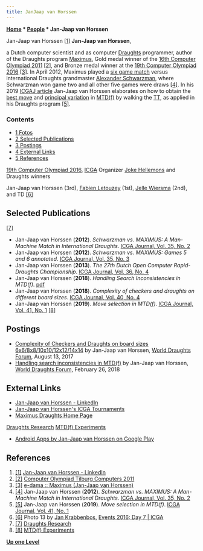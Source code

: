 ```yaml
---
title: JanJaap van Horssen
---
```

**[Home](Home "Home") \* [People](People "People") \* Jan-Jaap van Horssen**



 [](https://nl.linkedin.com/in/jan-jaap-van-horssen-86902126/nl-nl) Jan-Jaap van Horssen <a id="cite-note-1" href="#cite-ref-1">[1]</a> 
**Jan-Jaap van Horssen**,  

a Dutch computer scientist and as computer [Draughts](Draughts "Draughts") programmer, author of the Draughts program [Maximus](https://www.game-ai-forum.org/icga-tournaments/program.php?id=732), Gold medal winner of the [16th Computer Olympiad 2011](6th_Computer_Olympiad#Draughts "6th Computer Olympiad") <a id="cite-note-2" href="#cite-ref-2">[2]</a>, and Bronze medal winner at the [19th Computer Olympiad 2016](19th_Computer_Olympiad#Draughts "19th Computer Olympiad") <a id="cite-note-3" href="#cite-ref-3">[3]</a>. 
In April 2012, Maximus played a [six game match](https://en.wikipedia.org/wiki/International_draughts#Schwarzman_beat_Maximus_.282012.29) versus international Draughts grandmaster [Alexander Schwarzman](https://en.wikipedia.org/wiki/Alexander_Schwarzman), where Schwarzman won game two and all other five games were draws 
<a id="cite-note-4" href="#cite-ref-4">[4]</a>. 
In his 2019 [ICGAJ article](ICGA_Journal#41_1 "ICGA Journal") Jan-Jaap van Horssen elaborates on how to obtain the [best move](Best_Move "Best Move") and [principal variation](Principal_Variation "Principal Variation") in [MTD(f)](MTD(f) "MTD(f)") by walking the [TT](Transposition_Table "Transposition Table"), as applied in his Draughts program <a id="cite-note-5" href="#cite-ref-5">[5]</a>.



### Contents


* [1 Fotos](#fotos)
* [2 Selected Publications](#selected-publications)
* [3 Postings](#postings)
* [4 External Links](#external-links)
* [5 References](#references)






 [](http://icga.org/?page_id=1930) 
[19th Computer Olympiad 2016](19th_Computer_Olympiad#Draughts "19th Computer Olympiad"), [ICGA](ICGA "ICGA") Organizer [Joke Hellemons](Johanna_Hellemons "Johanna Hellemons") and Draughts winners  

Jan-Jaap van Horssen (3rd), [Fabien Letouzey](Fabien_Letouzey "Fabien Letouzey") (1st), [Jelle Wiersma](index.php?title=Jelle_Wiersma&action=edit&redlink=1 "Jelle Wiersma (page does not exist)") (2nd), and TD <a id="cite-note-6" href="#cite-ref-6">[6]</a>



## Selected Publications


<a id="cite-note-7" href="#cite-ref-7">[7]</a>



* Jan-Jaap van Horssen (**2012**). *Schwarzman vs. MAXIMUS: A Man-Machine Match in International Draughts*. [ICGA Journal, Vol. 35, No. 2](ICGA_Journal#35_2 "ICGA Journal")
* Jan-Jaap van Horssen (**2012**). *Schwarzman vs. MAXIMUS: Games 5 and 6 annotated*. [ICGA Journal, Vol. 35, No. 3](ICGA_Journal#35_3 "ICGA Journal")
* Jan-Jaap van Horssen (**2013**). *The 27th Dutch Open Computer Rapid-Draughts Championship*. [ICGA Journal, Vol. 36, No. 4](ICGA_Journal#36_4 "ICGA Journal")
* Jan-Jaap van Horssen (**2018**). *Handling Search Inconsistencies in MTD(f)*. [pdf](https://jhorssen.home.xs4all.nl/Maximus/research/Handling%20Search%20Inconsistencies%20in%20MTDf.pdf)
* Jan-Jaap van Horssen (**2018**). *Complexity of checkers and draughts on different board sizes*. [ICGA Journal, Vol. 40, No. 4](ICGA_Journal#40_4 "ICGA Journal")
* Jan-Jaap van Horssen (**2019**). *Move selection in MTD(f)*. [ICGA Journal, Vol. 41, No. 1](ICGA_Journal#41_1 "ICGA Journal") <a id="cite-note-8" href="#cite-ref-8">[8]</a>


## Postings


* [Complexity of Checkers and Draughts on board sizes 6x6/8x8/10x10/12x12/14x14](http://laatste.info/bb3/viewtopic.php?f=53&t=7817) by Jan-Jaap van Horssen, [World Draughts Forum](http://laatste.info/bb3/viewforum.php?f=53), August 13, 2017
* [Handling search inconsistencies in MTD(f)](http://laatste.info/bb3/viewtopic.php?f=53&t=7903) by Jan-Jaap van Horssen, [World Draughts Forum](http://laatste.info/bb3/viewforum.php?f=53), February 26, 2018


## External Links


* [Jan-Jaap van Horssen - LinkedIn](https://nl.linkedin.com/in/jan-jaap-van-horssen-86902126/nl-nl)
* [Jan-Jaap van Horssen's ICGA Tournaments](https://www.game-ai-forum.org/icga-tournaments/person.php?id=794)
* [Maximus Draughts Home Page](https://jhorssen.home.xs4all.nl/Maximus/index.htm)


 [Draughts Research](https://jhorssen.home.xs4all.nl/Maximus/research/)
 [MTD(f) Experiments](https://jhorssen.home.xs4all.nl/Maximus/research/mtdf/index.htm)
* [Android Apps by Jan-Jaap van Horssen on Google Play](https://play.google.com/store/apps/developer?id=Jan-Jaap+van+Horssen&hl=en)


## References


1. <a id="cite-ref-1" href="#cite-note-1">[1]</a> [Jan-Jaap van Horssen - LinkedIn](https://nl.linkedin.com/in/jan-jaap-van-horssen-86902126/nl-nl)
2. <a id="cite-ref-2" href="#cite-note-2">[2]</a> [Computer Olympiad Tilburg Computers 2011](https://toernooibase.kndb.nl/opvraag/detailsper.php?taal=1&kl=46&se=12&Nr=11535&Id=2494&sortbui=1&rattab=r70&rattabe=se012)
3. <a id="cite-ref-3" href="#cite-note-3">[3]</a> [e-dama :: Maximus (Jan-Jaap van Horssen)](https://e-dama.net/e/dama/arhiva_igrac.vm?id=12844&s=20)
4. <a id="cite-ref-4" href="#cite-note-4">[4]</a> Jan-Jaap van Horssen (**2012**). *Schwarzman vs. MAXIMUS: A Man-Machine Match in International Draughts*. [ICGA Journal, Vol. 35, No. 2](ICGA_Journal#35_2 "ICGA Journal")
5. <a id="cite-ref-5" href="#cite-note-5">[5]</a> Jan-Jaap van Horssen (**2019**). *Move selection in MTD(f)*. [ICGA Journal, Vol. 41, No. 1](ICGA_Journal#41_1 "ICGA Journal")
6. <a id="cite-ref-6" href="#cite-note-6">[6]</a> Photo 13 by [Jan Krabbenbos](Jan_Krabbenbos "Jan Krabbenbos"), [Events 2016: Day 7 | ICGA](http://icga.org/?page_id=1930)
7. <a id="cite-ref-7" href="#cite-note-7">[7]</a> [Draughts Research](https://jhorssen.home.xs4all.nl/Maximus/research/)
8. <a id="cite-ref-8" href="#cite-note-8">[8]</a> [MTD(f) Experiments](https://jhorssen.home.xs4all.nl/Maximus/research/mtdf/index.htm)

**[Up one Level](People "People")**







 
